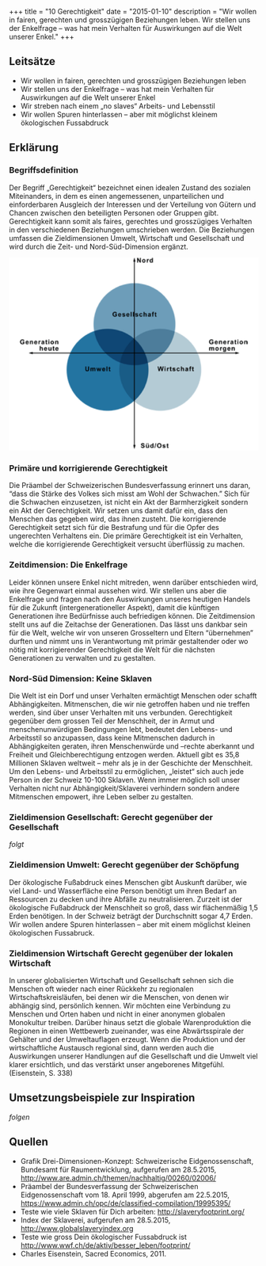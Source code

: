 +++
title = "10 Gerechtigkeit"
date = "2015-01-10"
description = "Wir wollen in fairen, gerechten und grosszügigen Beziehungen leben. Wir stellen uns der Enkelfrage – was hat mein Verhalten für Auswirkungen auf die Welt unserer Enkel."
+++

## Leitsätze

* Wir wollen in fairen, gerechten und grosszügigen Beziehungen leben
* Wir stellen uns der Enkelfrage – was hat mein Verhalten für Auswirkungen auf die Welt unserer Enkel
* Wir streben nach einem „no slaves“ Arbeits- und Lebensstil
* Wir wollen Spuren hinterlassen – aber mit möglichst kleinem ökologischen Fussabdruck


## Erklärung

### Begriffsdefinition

Der Begriff „Gerechtigkeit“ bezeichnet einen idealen Zustand des sozialen Miteinanders, in dem es einen angemessenen, unparteilichen und einforderbaren Ausgleich der Interessen und der Verteilung von Gütern und Chancen zwischen den beteiligten Personen oder Gruppen gibt. Gerechtigkeit kann somit als faires, gerechtes und grosszügiges Verhalten in den verschiedenen Beziehungen umschrieben werden. Die Beziehungen umfassen die Zieldimensionen Umwelt, Wirtschaft und Gesellschaft und wird durch die Zeit- und Nord-Süd-Dimension ergänzt. 

<div class="text-center">
  <p>
    <img src="dimensionen-gerechtigkeit.png" alt="Dimensionen Gerechtigkeit">
  </p>
</div>


### Primäre und korrigierende Gerechtigkeit

Die Präambel der Schweizerischen Bundesverfassung erinnert uns daran, “dass die Stärke des Volkes sich misst am Wohl der Schwachen.” Sich für die Schwachen einzusetzen, ist nicht ein Akt der Barmherzigkeit sondern ein Akt der Gerechtigkeit. Wir setzen uns damit dafür ein, dass den Menschen das gegeben wird, das ihnen zusteht. Die korrigierende Gerechtigkeit setzt sich für die Bestrafung und für die Opfer des ungerechten Verhaltens ein. Die primäre Gerechtigkeit ist ein Verhalten, welche die korrigierende Gerechtigkeit versucht überflüssig zu machen.  


### Zeitdimension: Die Enkelfrage

Leider können unsere Enkel nicht mitreden, wenn darüber entschieden wird, wie ihre Gegenwart einmal aussehen wird. Wir stellen uns aber die Enkelfrage und fragen nach den Auswirkungen unseres heutigen Handels für die Zukunft (intergenerationeller Aspekt), damit die künftigen Generationen ihre Bedürfnisse auch befriedigen können. Die Zeitdimension stellt uns auf die Zeitachse der Generationen. Das lässt uns dankbar sein für die Welt, welche wir von unseren Grosseltern und Eltern “übernehmen” durften und nimmt uns in Verantwortung mit primär gestaltender oder wo nötig mit korrigierender Gerechtigkeit die Welt für die nächsten Generationen zu verwalten und zu gestalten.  


### Nord-Süd Dimension: Keine Sklaven

Die Welt ist ein Dorf und unser Verhalten ermächtigt Menschen oder schafft Abhängigkeiten.  Mitmenschen, die wir nie getroffen haben und nie treffen werden, sind über unser Verhalten mit uns verbunden. Gerechtigkeit gegenüber dem grossen Teil der Menschheit, der in Armut und menschenunwürdigen Bedingungen lebt, bedeutet den Lebens- und Arbeitsstil so anzupassen, dass keine Mitmenschen dadurch in Abhängigkeiten geraten, ihren Menschenwürde und –rechte aberkannt und Freiheit und Gleichberechtigung entzogen werden. Aktuell gibt es 35,8 Millionen Sklaven weltweit – mehr als je in der Geschichte der Menschheit. Um den Lebens- und Arbeitsstil zu ermöglichen, „leistet“ sich auch jede Person in der Schweiz 10-100 Sklaven. Wenn immer möglich soll unser Verhalten nicht nur Abhängigkeit/Sklaverei verhindern sondern andere Mitmenschen empowert, ihre Leben selber zu gestalten. 


### Zieldimension Gesellschaft: Gerecht gegenüber der Gesellschaft 

*folgt*


### Zieldimension Umwelt: Gerecht gegenüber der Schöpfung

Der ökologische Fußabdruck eines Menschen gibt Auskunft darüber, wie viel Land- und Wasserfläche eine Person benötigt um ihren Bedarf an Ressourcen zu decken und ihre Abfälle zu neutralisieren. Zurzeit ist der ökologische Fußabdruck der Menschheit so groß, dass wir flächenmäßig 1,5 Erden benötigen. In der Schweiz beträgt der Durchschnitt sogar 4,7 Erden. Wir wollen andere Spuren hinterlassen – aber mit einem möglichst kleinen ökologischen Fussabruck. 


### Zieldimension Wirtschaft Gerecht gegenüber der lokalen Wirtschaft

In unserer globalisierten Wirtschaft und Gesellschaft sehnen sich die Menschen oft wieder nach einer Rückkehr zu regionalen Wirtschaftskreisläufen, bei denen wir die Menschen, von denen wir abhängig sind, persönlich kennen. Wir möchten eine Verbindung zu Menschen und Orten haben und nicht in einer anonymen globalen Monokultur treiben. Darüber hinaus setzt die globale Warenproduktion die Regionen in einen Wettbewerb zueinander, was eine Abwärtsspirale der Gehälter und der Umweltauflagen erzeugt. Wenn die Produktion und der wirtschaftliche Austausch regional sind, dann werden auch die Auswirkungen unserer Handlungen auf die Gesellschaft und die Umwelt viel klarer ersichtlich, und das verstärkt unser angeborenes Mitgefühl. (Eisenstein, S. 338)


## Umsetzungsbeispiele zur Inspiration

*folgen*


## Quellen

* Grafik Drei-Dimensionen-Konzept: Schweizerische Eidgenossenschaft, Bundesamt für Raumentwicklung, aufgerufen am 28.5.2015, http://www.are.admin.ch/themen/nachhaltig/00260/02006/  
* Präambel der Bundesverfassung der Schweizerischen Eidgenossenschaft vom 18. April 1999, abgerufen am 22.5.2015, https://www.admin.ch/opc/de/classified-compilation/19995395/
* Teste wie viele Sklaven für Dich arbeiten: http://slaveryfootprint.org/ 
* Index der Sklaverei, aufgerufen am 28.5.2015, http://www.globalslaveryindex.org 
* Teste wie gross Dein ökologischer Fussabdruck ist http://www.wwf.ch/de/aktiv/besser_leben/footprint/
* Charles Eisenstein, Sacred Economics, 2011.

